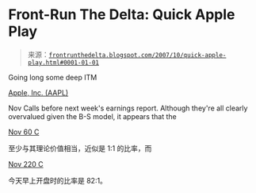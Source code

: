 <!--yml

category: 未分类

date: 2024-05-12 23:42:41

-->

# Front-Run The Delta: Quick Apple Play

> 来源：[`frontrunthedelta.blogspot.com/2007/10/quick-apple-play.html#0001-01-01`](https://frontrunthedelta.blogspot.com/2007/10/quick-apple-play.html#0001-01-01)

Going long some deep ITM

[Apple, Inc. (AAPL)](http://www.seekingalpha.com/symbol/aapl)

Nov Calls before next week's earnings report. Although they're all clearly overvalued given the B-S model, it appears that the

[Nov 60 C](http://finance.yahoo.com/q?s=QAAKL.X)

至少与其理论价值相当，近似是 1:1 的比率，而

[Nov 220 C](http://finance.yahoo.com/q?s=APVKD.X)

今天早上开盘时的比率是 82:1。
